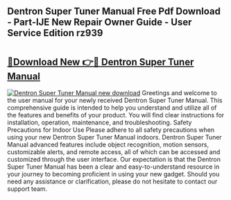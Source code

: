 ## Dentron Super Tuner Manual Free Pdf Download - Part-lJE New Repair Owner Guide - User Service Edition rz939

# <h2><a href="http://bc25768.oget.top/?id=Dentron+Super+Tuner+Manual">🔗Download New 👉🔴 Dentron Super Tuner Manual</a></h2>

[![Dentron Super Tuner Manual new download](https://i.imgur.com/5g1atiW.png)](http://bc25768.oget.top/?id=Dentron+Super+Tuner+Manual)
Greetings and welcome to the user manual for your newly received Dentron Super Tuner Manual. This comprehensive guide is intended to help you understand and utilize all of the features and benefits of your product. You will find clear instructions for installation, operation, maintenance, and troubleshooting. Safety Precautions for Indoor Use Please adhere to all safety precautions when using your new Dentron Super Tuner Manual indoors. Dentron Super Tuner Manual advanced features include object recognition, motion sensors, customizable alerts, and remote access, all of which can be accessed and customized through the user interface. Our expectation is that the Dentron Super Tuner Manual has been a clear and easy-to-understand resource in your journey to becoming proficient in using your new gadget. Should you need any assistance or clarification, please do not hesitate to contact our support team.
